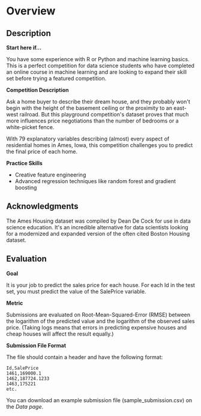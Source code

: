 # Overview

## Description

**Start here if...**

You have some experience with R or Python and machine learning basics. This is a perfect competition for data science students who have completed an online course in machine learning and are looking to expand their skill set before trying a featured competition. 

**Competition Description**

Ask a home buyer to describe their dream house, and they probably won't begin with the height of the basement ceiling or the proximity to an east-west railroad. But this playground competition's dataset proves that much more influences price negotiations than the number of bedrooms or a white-picket fence.

With 79 explanatory variables describing (almost) every aspect of residential homes in Ames, Iowa, this competition challenges you to predict the final price of each home.

**Practice Skills**
- Creative feature engineering 
- Advanced regression techniques like random forest and gradient boosting


## Acknowledgments
The Ames Housing dataset was compiled by Dean De Cock for use in data science education. It's an incredible alternative for data scientists looking for a modernized and expanded version of the often cited Boston Housing dataset. 

## Evaluation

**Goal**

It is your job to predict the sales price for each house. For each Id in the test set, you must predict the value of the SalePrice variable. 

**Metric**

Submissions are evaluated on Root-Mean-Squared-Error (RMSE) between the logarithm of the predicted value and the logarithm of the observed sales price. (Taking logs means that errors in predicting expensive houses and cheap houses will affect the result equally.)

**Submission File Format**

The file should contain a header and have the following format:
```
Id,SalePrice
1461,169000.1
1462,187724.1233
1463,175221
etc.
```

You can download an example submission file (sample_submission.csv) on the *Data page*.